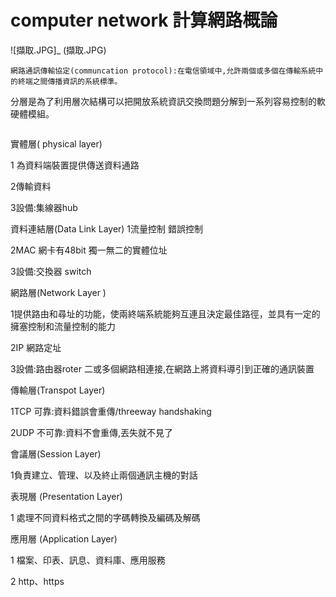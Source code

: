 # computer network 計算網路概論

![擷取.JPG]_ (擷取.JPG)

```
網路通訊傳輸協定(communcation protocol):在電信領域中,允許兩個或多個在傳輸系統中的終端之間傳播資訊的系統標準。
```
分層是為了利用層次結構可以把開放系統資訊交換問題分解到一系列容易控制的軟硬體模組。
```
```

實體層( physical layer)
 
1 為資料端裝置提供傳送資料通路
 
2傳輸資料
 
3設備:集線器hub 

資料連結層(Data Link Layer)
 1流量控制 錯誤控制
 
 2MAC 網卡有48bit 獨一無二的實體位址
 
 3設備:交換器 switch

網路層(Network Layer ) 

 1提供路由和尋址的功能，使兩終端系統能夠互連且決定最佳路徑，並具有一定的擁塞控制和流量控制的能力
 
 2IP 網路定址
 
 3設備:路由器roter  二或多個網路相連接,在網路上將資料導引到正確的通訊裝置
 
傳輸層(Transpot Layer)

1TCP 可靠:資料錯誤會重傳/threeway handshaking

2UDP 不可靠:資料不會重傳,丟失就不見了

會議層(Session Layer)
 
 1負責建立、管理、以及終止兩個通訊主機的對話

表現層 (Presentation Layer)

 1 處理不同資料格式之間的字碼轉換及編碼及解碼
 
應用層 (Application Layer)

 1 檔案、印表、訊息、資料庫、應用服務
 
 2 http、https
``` 
 
